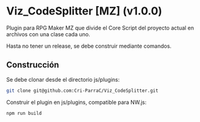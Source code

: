 # Viz_CodeSplitter [MZ] (v1.0.0)

Plugin para RPG Maker MZ que divide el Core Script del proyecto actual en archivos con una clase cada uno.

Hasta no tener un release, se debe construir mediante comandos.

## Construcción

Se debe clonar desde el directorio js/plugins:

```sh
git clone git@github.com:Cri-ParraC/Viz_CodeSplitter.git
```

Construir el plugin en js/plugins, compatible para NW.js:

```sh
npm run build
```